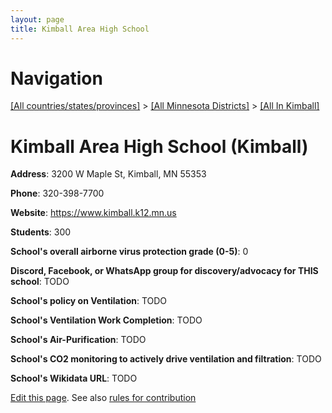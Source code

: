 ```yaml
---
layout: page
title: Kimball Area High School
---
```

# Navigation

[[All countries/states/provinces]](../../..) > [[All Minnesota Districts]](../..) > [[All In Kimball]](..)

# Kimball Area High School (Kimball)

**Address**: 3200 W Maple St, Kimball, MN 55353

**Phone**: 320-398-7700

**Website**: <https://www.kimball.k12.mn.us>

**Students**: 300

**School's overall airborne virus protection grade (0-5)**: 0

**Discord, Facebook, or WhatsApp group for discovery/advocacy for THIS school**: TODO

**School's policy on Ventilation**: TODO

**School's Ventilation Work Completion**: TODO

**School's Air-Purification**: TODO

**School's CO2 monitoring to actively drive ventilation and filtration**: TODO

**School's Wikidata URL**: TODO


[Edit this page](https://github.com/ventilate-schools/MN/edit/main/./Kimball/Kimball_Area_High_School.md). See also [rules for contribution](../../../contribution-rules/)